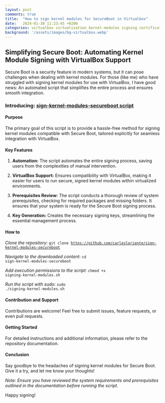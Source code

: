 ```yaml
---
layout: post
comments: true
title:  "How to sign kernel modules for SecureBoot in Virtualbox"
date:   2024-01-30 11:23:45 +0200
categories: virtualbox virtualization kernel-modules signing certificates uefi
background: '/assets/images/bg-virtualbox.webp'
---
```


## Simplifying Secure Boot: Automating Kernel Module Signing with VirtualBox Support

Secure Boot is a security feature in modern systems, but it can pose challenges when dealing with kernel modules. For those (like me) who have struggled with signing kernel modules for use with VirtualBox, I have good news: An automated script that simplifies the entire process and ensures smooth integration.

### Introducing: [sign-kernel-modules-secureboot script](https://github.com/carlesloriente/sign-kernel-modules-secureboot)

#### Purpose

The primary goal of this script is to provide a hassle-free method for signing kernel modules compatible with Secure Boot, tailored explicitly for seamless integration with VirtualBox.

#### Key Features

1. **Automation:** The script automates the entire signing process, saving users from the complexities of manual intervention.

2. **VirtualBox Support:** Ensures compatibility with VirtualBox, making it easier for users to run secure, signed kernel modules within virtualized environments.

3. **Prerequisites Review:** The script conducts a thorough review of system prerequisites, checking for required packages and missing folders. It ensures that your system is ready for the Secure Boot signing process.

4. **Key Generation:** Creates the necessary signing keys, streamlining the essential management process.

#### How to

*Clone the repository*:
<code>git clone https://github.com/carlesloriente/sign-kernel-modules-secureboot</code>

*Navigate to the downloaded content*:
<code>cd sign-kernel-modules-secureboot</code>

*Add execution permissions to the script*:
<code>chmod +x signing-kernel-modules.sh</code>

*Run the script with sudo*:
<code>sudo ./signing-kernel-modules.sh</code>

#### Contribution and Support

Contributions are welcome! Feel free to submit issues, feature requests, or even pull requests.

#### Getting Started

For detailed instructions and additional information, please refer to the repository documentation.

#### Conclusion

Say goodbye to the headaches of signing kernel modules for Secure Boot. Give it a try, and let me know your thoughts!

*Note: Ensure you have reviewed the system requirements and prerequisites outlined in the documentation before running the script.*

Happy signing!